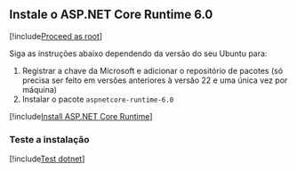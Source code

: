 ﻿<a name="install-aspnet-core" />

## Instale o ASP.NET Core Runtime 6.0

[!include[Proceed as root](../su.md)]

Siga as instruções abaixo dependendo da versão do seu Ubuntu para:

1. Registrar a chave da Microsoft e adicionar o repositório de pacotes (só precisa ser feito em versões anteriores à versão 22 e uma única vez por máquina)
1. Instalar o pacote `aspnetcore-runtime-6.0`

[!include[Install ASP.NET Core Runtime](../../../../../includes/linux/ubuntu/install-aspnetcore-60.md)]

### Teste a instalação

[!include[Test dotnet](../test-dotnet-60.md)]

